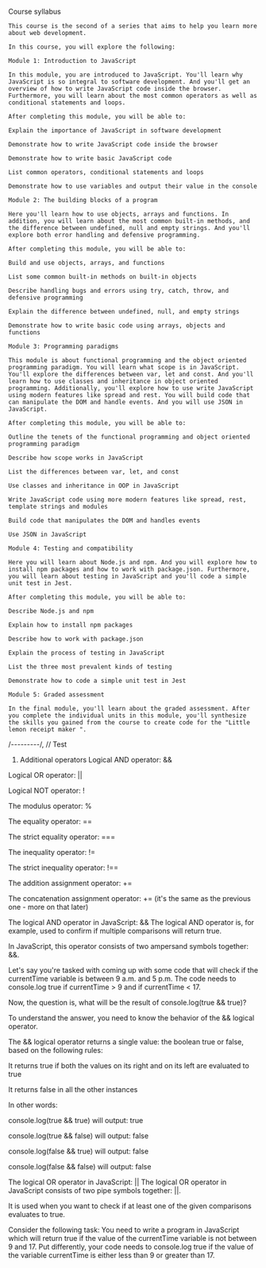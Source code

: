 Course syllabus

    This course is the second of a series that aims to help you learn more about web development.

    In this course, you will explore the following:

    Module 1: Introduction to JavaScript

    In this module, you are introduced to JavaScript. You'll learn why JavaScript is so integral to software development. And you'll get an overview of how to write JavaScript code inside the browser. Furthermore, you will learn about the most common operators as well as conditional statements and loops.

    After completing this module, you will be able to:

    Explain the importance of JavaScript in software development

    Demonstrate how to write JavaScript code inside the browser

    Demonstrate how to write basic JavaScript code

    List common operators, conditional statements and loops

    Demonstrate how to use variables and output their value in the console

    Module 2: The building blocks of a program

    Here you'll learn how to use objects, arrays and functions. In addition, you will learn about the most common built-in methods, and the difference between undefined, null and empty strings. And you'll explore both error handling and defensive programming.

    After completing this module, you will be able to:

    Build and use objects, arrays, and functions

    List some common built-in methods on built-in objects

    Describe handling bugs and errors using try, catch, throw, and defensive programming

    Explain the difference between undefined, null, and empty strings

    Demonstrate how to write basic code using arrays, objects and functions

    Module 3: Programming paradigms

    This module is about functional programming and the object oriented programming paradigm. You will learn what scope is in JavaScript. You'll explore the differences between var, let and const. And you'll learn how to use classes and inheritance in object oriented programming. Additionally, you'll explore how to use write JavaScript using modern features like spread and rest. You will build code that can manipulate the DOM and handle events. And you will use JSON in JavaScript.

    After completing this module, you will be able to:

    Outline the tenets of the functional programming and object oriented programming paradigm

    Describe how scope works in JavaScript

    List the differences between var, let, and const

    Use classes and inheritance in OOP in JavaScript

    Write JavaScript code using more modern features like spread, rest, template strings and modules

    Build code that manipulates the DOM and handles events

    Use JSON in JavaScript

    Module 4: Testing and compatibility

    Here you will learn about Node.js and npm. And you will explore how to install npm packages and how to work with package.json. Furthermore, you will learn about testing in JavaScript and you'll code a simple unit test in Jest.

    After completing this module, you will be able to:

    Describe Node.js and npm

    Explain how to install npm packages

    Describe how to work with package.json

    Explain the process of testing in JavaScript

    List the three most prevalent kinds of testing

    Demonstrate how to code a simple unit test in Jest

    Module 5: Graded assessment

    In the final module, you'll learn about the graded assessment. After you complete the individual units in this module, you'll synthesize the skills you gained from the course to create code for the "Little lemon receipt maker ".


/*---------*/, // Test          
1. Additional operators
Logical AND operator: && 

Logical OR operator: || 

Logical NOT operator: ! 

The modulus operator: % 

The equality operator: ==

The strict equality operator: ===

The inequality operator: !=

The strict inequality operator: !==

The addition assignment operator: += 

The concatenation assignment operator: += (it's the same as the previous one - more on that later)

The logical AND operator in JavaScript: &&
The logical AND operator is, for example, used to confirm if multiple comparisons will return true.

In JavaScript, this operator consists of two ampersand symbols together: &&.

Let's say you're tasked with coming up with some code that will check if the currentTime variable is between 9 a.m. and 5 p.m. The code needs to console.log true if currentTime > 9 and if currentTime < 17.

Now, the question is, what will be the result of console.log(true && true)?

To understand the answer, you need to know the behavior of the && logical operator.

The && logical operator returns a single value: the boolean true or false, based on the following rules: 

It returns true if both the values on its right and on its left are evaluated to true 

It returns false in all the other instances

In other words: 

console.log(true && true) will output: true 

console.log(true && false) will output: false 

console.log(false && true) will output: false 

console.log(false && false) will output: false

The logical OR operator in JavaScript: ||
The logical OR operator in JavaScript consists of two pipe symbols together: ||.

It is used when you want to check if at least one of the given comparisons evaluates to true.

Consider the following task: You need to write a program in JavaScript which will return true if the value of the currentTime variable is not between 9 and 17. Put differently, your code needs to console.log true if the value of the variable currentTime is either less than 9 or greater than 17.